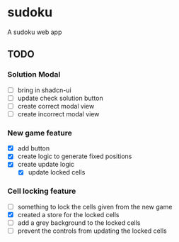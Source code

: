 # sudoku
A sudoku web app


## TODO

### Solution Modal

- [ ] bring in shadcn-ui 
- [ ] update check solution button 
- [ ] create correct modal view 
- [ ] create incorrect modal view 

### New game feature 

- [x] add button 
- [x] create logic to generate fixed positions
- [x] create update logic 
  - [x] update locked cells

### Cell locking feature 

- [ ] something to lock the cells given from the new game 
- [x] created a store for the locked cells
- [ ] add a grey background to the locked cells
- [ ] prevent the controls from updating the locked cells
